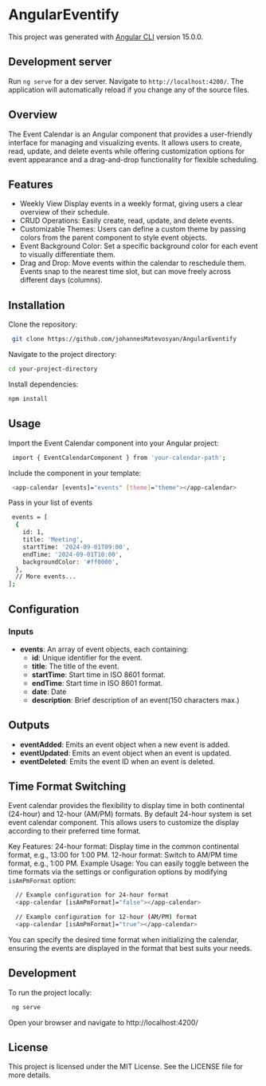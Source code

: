 # AngularEventify

This project was generated with [Angular CLI](https://github.com/angular/angular-cli) version 15.0.0.

## Development server

Run `ng serve` for a dev server. Navigate to `http://localhost:4200/`. The application will automatically reload if you change any of the source files.

## Overview

The Event Calendar is an Angular component that provides a user-friendly interface for managing and visualizing events. It allows users to create, read, update, and delete events while offering customization options for event appearance and a drag-and-drop functionality for flexible scheduling.

## Features

- Weekly View Display events in a weekly format, giving users a clear overview of their schedule.
- CRUD Operations: Easily create, read, update, and delete events.
- Customizable Themes: Users can define a custom theme by passing colors from the parent component to style event objects.
- Event Background Color: Set a specific background color for each event to visually differentiate them.
- Drag and Drop: Move events within the calendar to reschedule them. Events snap to the nearest time slot, but can move freely across different days (columns).

## Installation

Clone the repository:
```sh
 git clone https://github.com/johannesMatevosyan/AngularEventify
```
Navigate to the project directory:

```sh
cd your-project-directory
```
Install dependencies:

```sh
npm install
```

## Usage
Import the Event Calendar component into your Angular project:
```sh
 import { EventCalendarComponent } from 'your-calendar-path';
```

Include the component in your template:
```sh
 <app-calendar [events]="events" [theme]="theme"></app-calendar>
```

Pass in your list of events 
```sh
 events = [
  {
    id: 1,
    title: 'Meeting',
    startTime: '2024-09-01T09:00',
    endTime: '2024-09-01T10:00',
    backgroundColor: '#ff0000',
  },
  // More events...
];
```

## Configuration
### Inputs

- **events**: An array of event objects, each containing:
    - **id**: Unique identifier for the event.
    - **title**: The title of the event.
    - **startTime**: Start time in ISO 8601 format.
    - **endTime**: Start time in ISO 8601 format.
    - **date**: Date
    - **description**: Brief description of an event(150 characters max.)

## Outputs
- **eventAdded**: Emits an event object when a new event is added.
- **eventUpdated**: Emits an event object when an event is updated.
- **eventDeleted**: Emits the event ID when an event is deleted.

## Time Format Switching
Event calendar provides the flexibility to display time in both continental (24-hour) and 12-hour (AM/PM) formats. By default 24-hour system is set event calendar component.
This allows users to customize the display according to their preferred time format. 

Key Features:
24-hour format: Display time in the common continental format, e.g., 13:00 for 1:00 PM.
12-hour format: Switch to AM/PM time format, e.g., 1:00 PM.
Example Usage:
You can easily toggle between the time formats via the settings or configuration options by modifying `isAmPmFormat` option:


```sh
  // Example configuration for 24-hour format
  <app-calendar [isAmPmFormat]="false"></app-calendar>

  // Example configuration for 12-hour (AM/PM) format
  <app-calendar [isAmPmFormat]="true"></app-calendar>

```

You can specify the desired time format when initializing the calendar, ensuring the events are displayed in the format that best suits your needs.

## Development
To run the project locally:
```sh
 ng serve
```
Open your browser and navigate to http://localhost:4200/

## License
This project is licensed under the MIT License. See the LICENSE file for more details.



